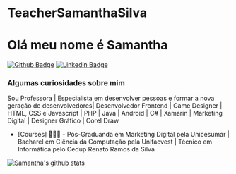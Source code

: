 # TeacherSamanthaSilva
# Olá meu nome é Samantha

[![Github Badge](https://img.shields.io/badge/-Github-000?style=flat-square&logo=Github&logoColor=white&link=https://github.com/TeacherSamanthaSilva)](https://github.com/TeacherSamanthaSilva)
[![Linkedin Badge](https://img.shields.io/badge/-LinkedIn-blue?style=flat-square&logo=Linkedin&logoColor=white&link=https://www.linkedin.com/in/samanthaadeline/)](https://www.linkedin.com/in/samanthaadeline/)



### Algumas curiosidades sobre mim 
 Sou Professora | Especialista em desenvolver pessoas e formar a nova geração de desenvolvedores| Desenvolvedor Frontend | Game Designer | HTML, CSS e Javascript | PHP | Java | Android | C# | Xamarin | Marketing Digital | Designer Gráfico | Corel Draw

- [Courses] 👨🏼‍🏫 - Pós-Graduanda em Marketing Digital pela Unicesumar | Bacharel em Ciência da Computação pela Unifacvest | Técnico em Informática pelo Cedup Renato Ramos da Silva

[![Samantha's github stats](https://github-readme-stats.vercel.app/api?username=felipefialho&theme=dark&show_icons=true&count_private=true)](https://github.com/TeacherSamanthaSilva)
